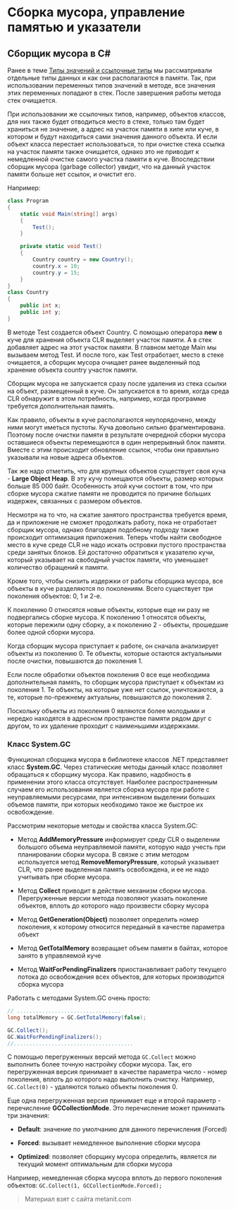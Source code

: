 # Сборка мусора, управление памятью и указатели

## Сборщик мусора в C#

Ранее в теме [Типы значений и ссылочные типы](./2.16.php) мы рассматривали отдельные типы данных и как они располагаются в памяти. Так, при использовании переменных типов значений в методе, все значения этих переменных попадают в стек. После завершения работы метода стек очищается.

При использовании же ссылочных типов, например, объектов классов, для них также будет отводиться место в стеке, только там будет храниться не значение, а адрес на участок памяти в хипе или куче, в котором и будут находиться сами значения данного объекта. И если объект класса перестает использоваться, то при очистке стека ссылка на участок памяти также очищается, однако это не приводит к немедленной очистке самого участка памяти в куче. Впоследствии сборщик мусора (garbage collector) увидит, что на данный участок памяти больше нет ссылок, и очистит его.

Например:

```cs
class Program
{
    static void Main(string[] args)
    {
        Test();
    }

    private static void Test()
    {
        Country country = new Country();
        country.x = 10;
        country.y = 15;
    }
}
class Country
{
    public int x;
    public int y;
}
```

В методе Test создается объект Country. С помощью оператора **new** в куче для хранения объекта CLR выделяет участок памяти. А в стек добавляет адрес на этот участок памяти. В главном методе Main мы вызываем метод Test. И после того, как Test отработает, место в стеке очищается, а сборщик мусора очищает ранее выделенный под хранение объекта country участок памяти.

Сборщик мусора не запускается сразу после удаления из стека ссылки на объект, размещенный в куче. Он запускается в то время, когда среда CLR обнаружит в этом потребность, например, когда программе требуется дополнительная память.

Как правило, объекты в куче располагаются неупорядочено, между ними могут иметься пустоты. Куча довольно сильно фрагментирована. Поэтому после очистки памяти в результате очередной сборки мусора оставшиеся объекты перемещаются в один непрерывный блок памяти. Вместе с этим происходит обновление ссылок, чтобы они правильно указывали на новые адреса объектов.

Так же надо отметить, что для крупных объектов существует своя куча - **Large Object Heap**. В эту кучу помещаются объекты, размер которых больше 85 000 байт. Особенность этой кучи состоит в том, что при сборке мусора сжатие памяти не проводится по причине больших издержек, связанных с размером объектов.

Несмотря на то что, на сжатие занятого пространства требуется время, да и приложение не сможет продолжать работу, пока не отработает сборщик мусора, однако благодаря подобному подходу также происходит оптимизация приложения. Теперь чтобы найти свободное место в куче среде CLR не надо искать островки пустого пространства среди занятых блоков. Ей достаточно обратиться к указателю кучи, который указывает на свободный участок памяти, что уменьшает количество обращений к памяти.

Кроме того, чтобы снизить издержки от работы сборщика мусора, все объекты в куче разделяются по поколениям. Всего существует три поколения объектов: 0, 1 и 2-е.

К поколению 0 относятся новые объекты, которые еще ни разу не подвергались сборке мусора. К поколению 1 относятся объекты, которые пережили одну сборку, а к поколению 2 - объекты, прошедшие более одной сборки мусора.

Когда сборщик мусора приступает к работе, он сначала анализирует объекты из поколению 0. Те объекты, которые остаются актуальными после очистки, повышаются до поколения 1.

Если после обработки объектов поколения 0 все еще необходима дополнительная память, то сборщик мусора приступает к объектам из поколения 1. Те объекты, на которые уже нет ссылок, уничтожаются, а те, которые по-прежнему актуальны, повышаются до поколения 2.

Поскольку объекты из поколения 0 являются более молодыми и нередко находятся в адресном пространстве памяти рядом друг с другом, то их удаление проходит с наименьшими издержками.

### Класс System.GC

Функционал сборщика мусора в библиотеке классов .NET представляет класс **System.GC**. Через статические методы данный класс позволяет обращаться к сборщику мусора. Как правило, надобность в применении этого класса отсутствует. Наиболее распространенным случаем его использования является сборка мусора при работе с неуправляемыми ресурсами, при интенсивном выделении больших объемов памяти, при которых необходимо такое же быстрое их освобождение.

Рассмотрим некоторые методы и свойства класса System.GC:

- Метод **AddMemoryPressure** информирует среду CLR о выделении большого объема неуправляемой памяти, которую 
надо учесть при планировании сборки мусора. В связке с этим методом используется метод **RemoveMemoryPressure**, 
который указывает CLR, что ранее выделенная память освобождена, и ее не надо учитывать при сборке мусора.

- Метод **Collect** приводит в действие механизм сборки мусора. Перегруженные версии метода позволяют указать поколение 
объектов, вплоть до которого надо произвести сборку мусора

- Метод **GetGeneration(Object)** позволяет определить номер поколения, к которому относится переданый в качестве параметра объект

- Метод **GetTotalMemory** возвращает объем памяти в байтах, которое занято в управляемой куче

- Метод **WaitForPendingFinalizers** приостанавливает работу текущего потока до освобождения всех объектов, для которых производится сборка мусора

Работать с методами System.GC очень просто:

```cs
// .................................
long totalMemory = GC.GetTotalMemory(false);

GC.Collect();
GC.WaitForPendingFinalizers();
//......................................
```

С помощью перегруженных версий метода `GC.Collect` можно выполнить более точную настройку сборки мусора. Так, его перегруженная версия принимает в качестве параметра число - номер поколения, вплоть до которого надо выполнить очистку. Например, `GC.Collect(0)` - удаляются только объекты поколения 0.

Еще одна перегруженная версия принимает еще и второй параметр - перечисление **GCCollectionMode**. Это перечисление может принимать три значения:

- **Default**: значение по умолчанию для данного перечисления (Forced)

- **Forced**: вызывает немедленное выполнение сборки мусора

- **Optimized**: позволяет сборщику мусора определить, является ли текущий момент оптимальным для сборки мусора

Например, немедленная сборка мусора вплоть до первого поколения объектов: `GC.Collect(1, GCCollectionMode.Forced);`


> Материал взят с сайта metanit.com